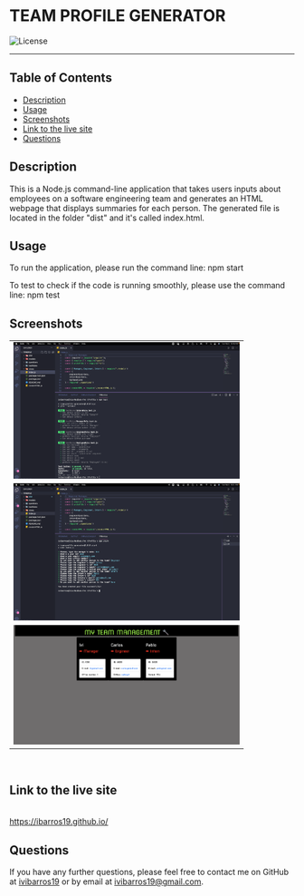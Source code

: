 # TEAM PROFILE GENERATOR
  ![License](https://img.shields.io/badge/License-MIT-blue)
<hr>
  <h2>Table of Contents</h2>
  
  * [Description](#description)
  * [Usage](#usage)
  * [Screenshots](#scrs)
  * [Link to the live site](#live)
  * [Questions](#questions)
  
<a name='description'></a>
## Description

This is a Node.js command-line application that takes users inputs about employees on a software engineering team and generates an HTML webpage that displays summaries for each person. The generated file is located in the folder "dist" and it's called index.html.


<a name='usage'></a>
## Usage
  
To run the application, please run the command line: npm start

To test to check if the code is running smoothly, please use the command line: npm test
 
<a name='scrs'></a>
## Screenshots<br>
<table>
<tr>
<td><img src="assets/img/screenshot1.png" target="blank" width=400px></td>
<tr>
<td><img src="assets/img/screenshot2.png" target="blank" width=400px></td>
<tr>
<td><img src="assets/img/screenshot3.png" target="blank" width=400px></td>
</tr>
</tr>
</table>
<br>
<a name='live'></a>

## Link to the live site

<br>
<a href="https://ibarros19.github.io/" target="_blank">https://ibarros19.github.io/</a>
<a name='questions'></a>

## Questions
If you have any further questions, please feel free to contact me on GitHub at [ivibarros19](https://github.com/ivibarros19) or by email at [ivibarros19@gmail.com](ivibarros19@gmail.com).

